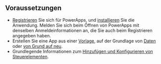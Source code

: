 ## <a name="prerequisites"></a>Voraussetzungen
* [Registrieren](../signup-for-powerapps.md) Sie sich für PowerApps, und [installieren](http://aka.ms/powerappsinstall) Sie die Anwendung. Melden Sie sich beim Öffnen von PowerApps mit denselben Anmeldeinformationen an, die Sie auch beim Registrieren angegeben haben.
* Erstellen Sie eine App aus einer [Vorlage](../get-started-test-drive.md), auf der Grundlage von [Daten](../get-started-create-from-data.md) oder [von Grund auf neu](../get-started-create-from-blank.md).
* Grundlegende Informationen zum [Hinzufügen und Konfigurieren von Steuerelementen](../add-configure-controls.md). 

